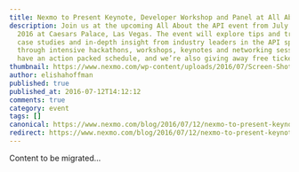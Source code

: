 ```yaml
---
title: Nexmo to Present Keynote, Developer Workshop and Panel at All About the API
description: Join us at the upcoming All About the API event from July 19-21,
  2016 at Caesars Palace, Las Vegas. The event will explore tips and trends,
  case studies and in-depth insight from industry leaders in the API space
  through intensive hackathons, workshops, keynotes and networking sessions. We
  have an action packed schedule, and we’re also giving away free tickets […]
thumbnail: https://www.nexmo.com/wp-content/uploads/2016/07/Screen-Shot-2016-07-12-at-7.28.54-AM.png
author: elishahoffman
published: true
published_at: 2016-07-12T14:12:12
comments: true
category: event
tags: []
canonical: https://www.nexmo.com/blog/2016/07/12/nexmo-to-present-keynote-developer-workshop-panel-at-all-about-the-api
redirect: https://www.nexmo.com/blog/2016/07/12/nexmo-to-present-keynote-developer-workshop-panel-at-all-about-the-api
---
```

Content to be migrated...

